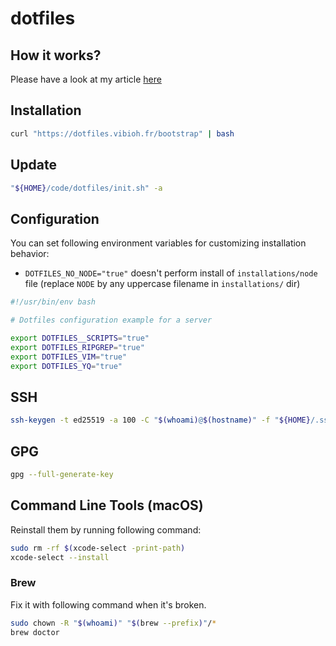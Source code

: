 # dotfiles

## How it works?

Please have a look at my article [here](https://dev.to/vibioh/dotfiles-5695)

## Installation

```bash
curl "https://dotfiles.vibioh.fr/bootstrap" | bash
```

## Update

```bash
"${HOME}/code/dotfiles/init.sh" -a
```

## Configuration

You can set following environment variables for customizing installation behavior:

- `DOTFILES_NO_NODE="true"` doesn't perform install of `installations/node` file (replace `NODE` by any uppercase filename in `installations/` dir)

```bash
#!/usr/bin/env bash

# Dotfiles configuration example for a server

export DOTFILES__SCRIPTS="true"
export DOTFILES_RIPGREP="true"
export DOTFILES_VIM="true"
export DOTFILES_YQ="true"
```

## SSH

```bash
ssh-keygen -t ed25519 -a 100 -C "$(whoami)@$(hostname)" -f "${HOME}/.ssh/id_ed25519"
```

## GPG

```bash
gpg --full-generate-key
```

## Command Line Tools (macOS)

Reinstall them by running following command:

```bash
sudo rm -rf $(xcode-select -print-path)
xcode-select --install
```

### Brew

Fix it with following command when it's broken.

```bash
sudo chown -R "$(whoami)" "$(brew --prefix)"/*
brew doctor
```
